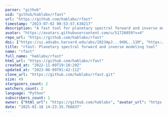 ```yaml
---
parser: "github"
uid: "github/hablabx/rfast"
url: "https://github.com/hablabx/rfast"
timestamp: "2023-07-02 00:53:57.630217"
description: "A fast tool for planetary spectral forward and inverse modeling."
avatar: "https://avatars.githubusercontent.com/u/51726059?v=4"
repo_url: "https://github.com/hablabx/rfast"
doi: ["https://ui.adsabs.harvard.edu/abs/2023ApJ...948L..11M", "https://ui.adsabs.harvard.edu/abs/2023PSJ.....4...10R", "https://ui.adsabs.harvard.edu/abs/2023ascl.soft06028R/abstract"]
title: "rfast: Planetary spectral forward and inverse modeling tool"
name: "rfast"
full_name: "hablabx/rfast"
html_url: "https://github.com/hablabx/rfast"
created_at: "2022-11-09T19:10:29Z"
updated_at: "2023-06-09T01:42:11Z"
clone_url: "https://github.com/hablabx/rfast.git"
size: 49
stargazers_count: 2
watchers_count: 2
language: "Python"
subscribers_count: 1
owner: {"html_url": "https://github.com/hablabx", "avatar_url": "https://avatars.githubusercontent.com/u/51726059?v=4", "login": "hablabx", "type": "Organization"}
date: "2025-01-18 14:23:35.766837"
---
```

